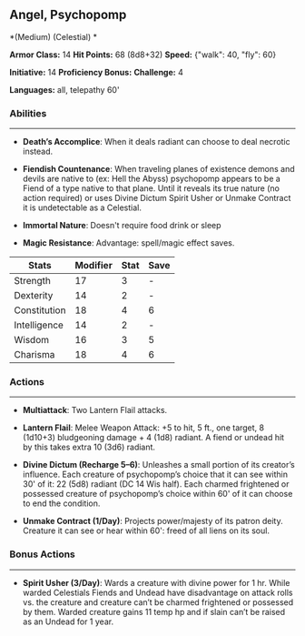 ## Angel, Psychopomp
*(Medium) (Celestial) *

**Armor Class:** 14
**Hit Points:** 68 (8d8+32)
**Speed:** {"walk": 40, "fly": 60}

**Initiative:** 14
**Proficiency Bonus:**
**Challenge:** 4

**Languages:** all, telepathy 60'

### Abilities
 --- 
- **Death’s Accomplice**: When it deals radiant can choose to deal necrotic instead.

- **Fiendish Countenance**: When traveling planes of existence demons and devils are native to (ex: Hell the Abyss) psychopomp appears to be a Fiend of a type native to that plane. Until it reveals its true nature (no action required) or uses Divine Dictum Spirit Usher or Unmake Contract it is undetectable as a Celestial.

- **Immortal Nature**: Doesn't require food drink or sleep

- **Magic Resistance**: Advantage: spell/magic effect saves.



| Stats | Modifier | Stat | Save
| ---- | ---- | ---- | ---- |
| Strength | 17 | 3 | - |
| Dexterity | 14 | 2 | - |
| Constitution | 18 | 4 | 6 |
| Intelligence | 14 | 2 | - |
| Wisdom | 16 | 3 | 5 |
| Charisma | 18 | 4 | 6 |

### Actions
 --- 
- **Multiattack**: Two Lantern Flail attacks.

- **Lantern Flail**: Melee Weapon Attack: +5 to hit, 5 ft., one target, 8 (1d10+3) bludgeoning damage + 4 (1d8) radiant. A fiend or undead hit by this takes extra 10 (3d6) radiant.

- **Divine Dictum (Recharge 5–6)**: Unleashes a small portion of its creator’s influence. Each creature of psychopomp’s choice that it can see within 30' of it: 22 (5d8) radiant (DC 14 Wis half). Each charmed frightened or possessed creature of psychopomp’s choice within 60' of it can choose to end the condition.

- **Unmake Contract (1/Day)**: Projects power/majesty of its patron deity. Creature it can see or hear within 60': freed of all liens on its soul.

### Bonus Actions
 --- 
- **Spirit Usher (3/Day)**: Wards a creature with divine power for 1 hr. While warded Celestials Fiends and Undead have disadvantage on attack rolls vs. the creature and creature can’t be charmed frightened or possessed by them. Warded creature gains 11 temp hp and if slain can’t be raised as an Undead for 1 year.

